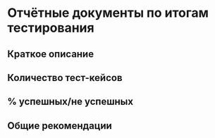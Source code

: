 # Отчётные документы по итогам тестирования
## Краткое описание
## Количество тест-кейсов
## % успешных/не успешных
## Общие рекомендации